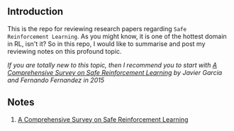 ## Introduction
This is the repo for reviewing research papers regarding `Safe Reinforcement Learning`.
As you might know, it is one of the hottest domain in RL, isn't it?
So in this repo, I would like to summarise and post my reviewing notes on this profound topic.

*If you are totally new to this topic, then I recommend you to start with [A Comprehensive Survey on Safe Reinforcement Learning](http://www.jmlr.org/papers/volume16/garcia15a/garcia15a.pdf) by Javier Garcia and Fernando Fernandez in 2015*


## Notes
1. [A Comprehensive Survey on Safe Reinforcement Learning](https://github.com/Rowing0914/safe_reinforcement_learning/blob/master/A_comprehensive_survey_Safe_RL/README.md)